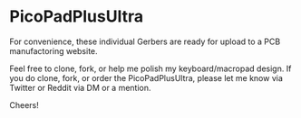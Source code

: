 # PicoPadPlusUltra
For convenience, these individual Gerbers are ready for upload to a PCB manufactoring website.

Feel free to clone, fork, or help me polish my keyboard/macropad design.
If you do clone, fork, or order the PicoPadPlusUltra, please let me know via Twitter or Reddit via DM or a mention. 

Cheers!
